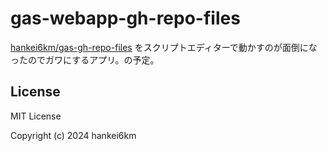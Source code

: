 # gas-webapp-gh-repo-files

[hankei6km/gas-gh-repo-files](https://github.com/hankei6km/gas-gh-repo-files) をスクリプトエディターで動かすのが面倒になったのでガワにするアプリ。の予定。

## License

MIT License

Copyright (c) 2024 hankei6km
